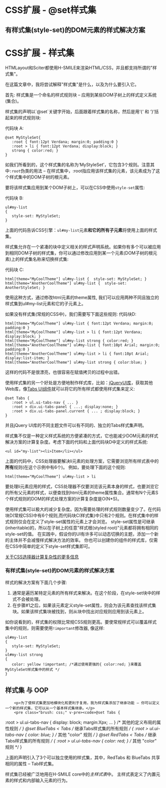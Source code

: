 # CSS扩展 - @set样式集

## 有样式集(style-set)的DOM元素的样式解决方案


   <h1 class="storytitle">CSS扩展 - 样式集</h1>
    <div class="storycontent"><p>HTMLayout和Sciter都使用H-SMILE来渲染HTML/CSS，并且都支持所谓的&quot;样式集&quot;。</p>
        <p>在这篇文章中，我将尝试解释&quot;样式集&quot;是什么，以及为什么要引入它。</p>
        <p>首先: 样式集是一个命名的样式规则块 – 应用到某些DOM子树上的样式定义系统(集合)。</p>
        <p>样式集的声明以`@set`关键字开始，后面跟着样式集的名称，然后是用‘{‘ 和 ‘}’括起来的样式规则块:</p>
        <p>代码块 A:</p>
        <pre class="brush: css;" v-pre><code>@set MyStyleSet{
   :root { font:12pt Verdana; margin:0; padding:0 }
   :root &gt; li { font:12pt Verdana; display:block; }
   strong { color:red; }
}</code></pre>
        <p>如我们所看到的，这个样式集的名称为‘MyStyleSet’，它包含3个规则。注意其中<code>:root</code>伪类的用法 –
            在样式集中，:root指应用该样式集的元素，该元素成为了这个样式集中的DOM子树的根元素。</p>
        <p>要将该样式集应用到某个DOM子树上，可以在CSS中使用<code>style-set</code>属性:</p>
        <p>代码块 B:</p>
        <pre class="brush: css;" v-pre><code>ul#my-list
{
   style-set: MyStyleSet;
}</code></pre>
        <p>上面的代码告诉CSS引擎：<code>ul#my-list</code>元素<strong>和它的所有子元素</strong>将使用上面的样式集。</p>
        <p>样式集允许在一个紧凑的块中定义相关的样式声明系统。如果你有多个可以被应用到相同DOM子树的样式集，你可以通过修改应用到某一个元素(DOM子树的根元素)上的样式集名称来切换样式集:</p>
        <p>代码块 C:</p>
        <pre class="brush: css;" v-pre><code>html[theme=&quot;MyCoolTheme&quot;] ul#my-list {  style-set: MyStyleSet; }
html[theme=&quot;AnotherCoolTheme&quot;] ul#my-list {  style-set: AnotherStyleSet; }</code></pre>
        <p>使用这种方式，通过修改html元素的theme属性, 我们可以应用两种不同且独立的样式集到ul#my-list元素和它的子元素上。</p>
        <p>如果没有样式集(常规的CSS中)，我们需要写下面这些规则: 代码块D:</p>
        <pre class="brush: css;" v-pre><code>html[theme=&quot;MyCoolTheme&quot;] ul#my-list { font:12pt Verdana; margin:0; padding:0 }
html[theme=&quot;MyCoolTheme&quot;] ul#my-list &gt; li { font:12pt Verdana; display:block; }
html[theme=&quot;MyCoolTheme&quot;] ul#my-list strong { color:red; }
html[theme=&quot;AnotherCoolTheme&quot;] ul#my-list { font:10pt Arial; margin:0; padding:0 }
html[theme=&quot;AnotherCoolTheme&quot;] ul#my-list &gt; li { font:10pt Arial; display:list-item; }
html[theme=&quot;AnotherCoolTheme&quot;] ul#my-list strong { color:blue; }</code></pre>
        <p>这样的代码不是很漂亮，也很容易在赋值拷贝的过程中出错。</p>
        <p>使用样式集的另一个好处是方便地制作样式库，比如：<a href="http://jqueryui.com/">jQueryUI库</a>，获取其他Web库，像<a href="http://jqueryui.com/demos/tabs/">Tabs UI组件</a>就可以将它的所有样式都使用样式集来定义:</p>
        <pre class="brush: css;" v-pre><code>@set Tabs {
   :root &gt; ul.ui-tabs-nav { ... }
   :root &gt; div.ui-tabs-panel { ...; display:none; }
   :root &gt; div.ui-tabs-panel.current { ... ; display:block; }
}</code></pre>
        <p>并且jQuery UI库的不同主题文件可以有不同的、独立的Tabs样式集声明。</p>
        <p>样式集不仅是一种定义样式系统的方便紧凑的方式，它也能减少DOM元素的样式解决方案的计算复杂度。考虑下面的代码和上面代码块D中定义的样式系统:</p>
        <pre class="brush: xml;" v-pre><code>&lt;ul id=&quot;my-list&quot;&gt;&lt;li&gt;Item&lt;/li&gt;&lt;/ul&gt;</code></pre>
        <p>上面的代码中，CSS处理器要解决li元素的处理方案，它需要浏览所有样式表中的<strong>所有</strong>规则(在这个示例中有6个)。 例如，要处理下面的这个规则:</p>
        <pre class="brush: css;" v-pre><code>html[theme=&quot;MyCoolTheme&quot;] ul#my-list &gt; li</code></pre>
        <p>要处理li元素应用的样式，CSS处理器不仅要浏览该元素本身的样式，也要浏览它的所有父元素的样式，以便查找到html元素的theme属性集合。通常有N个元素S个样式规则的DOM的样式处理方案的计算复杂度是O(N*S)。</p>
        <p>使用样式集可以极大的减少复杂度。因为需要处理的样式规则数量变少了。在代码块D(常规CSS)中有6个规则,而代码块C(样式集)中只有2个规则。在样式集中的样式规则仅会在定义了style-set属性的元素上才会浏览。
            style-set属性是可继承(inheritable)的，所以在子树上的任意&quot;样式根(styled root)&quot;元素都将拥有相同的style-set的值。
            在实践中，假设你的UI有许多可以动态切换的主题，添加一个新的主体并不会减慢样式解决方法的效率。 你也可以创建你的组件的样式库，仅需在CSS中简单的定义下style-set样式集即可。</p>
        <p><a href="http://www.terrainformatica.com/2008/07/css-selectors-and-computational-complexity/">关于CSS选择器计算复杂性的更多信息</a></p>
        <h3>有样式集(style-set)的DOM元素的样式解决方案</h3>
        <p>样式的解决方案有下面几个步骤:</p>
        <ol><li>通常是遍历某特定元素的所有样式来解决。在这个阶段，在style-set块中的样式不会被处理。</li>
            <li>在步骤#1之后，如果该元素定义style-set属性，则会为该元素查找该样式集块。如果该样式集块被找到，则从块中找出对应规则应用到该元素上。</li></ol>
        <p>如你说看到的，样式集的权限比常规CSS规则更高。要使常规样式可以覆盖样式集中的规则，则需要使用<code>!important</code>修改器, 像这样:</p>
        <pre class="brush: css;" v-pre><code>ul#my-list 
{ 
   style-set: MyStyleSet; 
} 
ul#my-list strong 
{  
   color: yellow !important; /*通过使用更强的{ color:red; }来覆盖MyStyleSet样式集中的样式 */
} 
</code></pre>

## 样式集 与 OOP

        <p>为了使样式集更加地模块化和更利于复用，我为样式集添加了继承功能 – 你可以定义一个新的样式集，它可以从一个基本样式集继承。</p>
        <pre class="brush: css;" v-pre><code>@set Tabs {
   :root &gt; ul.ui-tabs-nav { display: block; margin:Xpx; ... }
   /* 其他的定义布局的属性规则 */
}
@set BlueTabs &lt; Tabs /* 继承Tabs样式集的所有规则 */
{
   :root &gt; ul.ui-tabs-nav { color: blue; }
   /* 其他 &quot;color&quot; 规则 */
}
@set RedTabs &lt; Tabs /* 继承Tabs样式集的所有规则 */
{
   :root &gt; ul.ui-tabs-nav { color: red; }
   /* 其他 &quot;color&quot; 规则 */
}
</code></pre>
        <p>上面的声明引入了3个可以独立使用的样式集，其中，RedTabs 和 BlueTabs 共享相同的属性 – Tab样式集。</p>
        <p>样式集已经被广泛地用在H-SMILE core中的<em>主样式表</em>中。 主样式表定义了内置元素的样式和内部输入元素的行为。</p>
    </div>
 